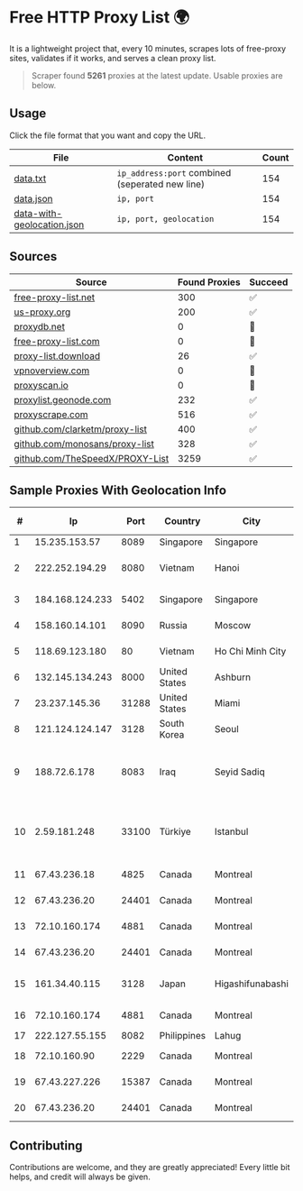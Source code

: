 
# Free HTTP Proxy List 🌍

It is a lightweight project that, every 10 minutes, scrapes lots of free-proxy sites, validates if it works, and serves a clean proxy list.


> Scraper found **5261** proxies at the latest update. Usable proxies are below.

## Usage

Click the file format that you want and copy the URL.


|File|Content|Count|
|----|-------|-----|
|[data.txt](https://raw.githubusercontent.com/themiralay/Proxy-List-World/master/data.txt)|`ip_address:port` combined (seperated new line)|154|
|[data.json](https://raw.githubusercontent.com/themiralay/Proxy-List-World/master/data.json)|`ip, port`|154|
|[data-with-geolocation.json](https://raw.githubusercontent.com/themiralay/Proxy-List-World/master/data-with-geolocation.json)|`ip, port, geolocation`|154|

## Sources

|Source|Found Proxies|Succeed|
|------|-------------|-------|
|[free-proxy-list.net](https://free-proxy-list.net)|300|✅|
|[us-proxy.org](https://www.us-proxy.org)|200|✅|
|[proxydb.net](http://proxydb.net)|0|🚫|
|[free-proxy-list.com](https://free-proxy-list.com/?page=&port=&type%5B%5D=http&type%5B%5D=https&up_time=0&search=Search)|0|🚫|
|[proxy-list.download](https://www.proxy-list.download/HTTP)|26|✅|
|[vpnoverview.com](https://vpnoverview.com/privacy/anonymous-browsing/free-proxy-servers)|0|🚫|
|[proxyscan.io](https://www.proxyscan.io)|0|🚫|
|[proxylist.geonode.com](https://proxylist.geonode.com/api/proxy-list?limit=300&page=1&sort_by=lastChecked&sort_type=desc&protocols=http,https)|232|✅|
|[proxyscrape.com](https://api.proxyscrape.com/v2/?request=displayproxies&protocol=http&timeout=10000&country=all&ssl=all&anonymity=all)|516|✅|
|[github.com/clarketm/proxy-list](https://raw.githubusercontent.com/clarketm/proxy-list/master/proxy-list-raw.txt)|400|✅|
|[github.com/monosans/proxy-list](https://raw.githubusercontent.com/monosans/proxy-list/main/proxies/http.txt)|328|✅|
|[github.com/TheSpeedX/PROXY-List](https://raw.githubusercontent.com/TheSpeedX/PROXY-List/master/http.txt)|3259|✅|


## Sample Proxies With Geolocation Info

|#|Ip|Port|Country|City|Internet Service Provider|
|-|--|----|-------|----|-------------------------|
|1|15.235.153.57|8089|Singapore|Singapore|OVH Hosting|
|2|222.252.194.29|8080|Vietnam|Hanoi|VietNam Post and Telecom Corporation|
|3|184.168.124.233|5402|Singapore|Singapore|GoDaddy.com, LLC|
|4|158.160.14.101|8090|Russia|Moscow|Yandex.Cloud LLC|
|5|118.69.123.180|80|Vietnam|Ho Chi Minh City|FPT Telecom Company|
|6|132.145.134.243|8000|United States|Ashburn|Oracle Corporation|
|7|23.237.145.36|31288|United States|Miami|FDCservers.net|
|8|121.124.124.147|3128|South Korea|Seoul|SK Broadband Co Ltd|
|9|188.72.6.178|8083|Iraq|Seyid Sadiq|AL-SARD FIBER Co. for Internet Fiber and Optical Cable Services /Ltd.|
|10|2.59.181.248|33100|Türkiye|Istanbul|Kadir Huseyin Tezcan Nosspeed Internet Teknolojileri|
|11|67.43.236.18|4825|Canada|Montreal|GloboTech Communications|
|12|67.43.236.20|24401|Canada|Montreal|GloboTech Communications|
|13|72.10.160.174|4881|Canada|Montreal|GloboTech Communications|
|14|67.43.236.20|24401|Canada|Montreal|GloboTech Communications|
|15|161.34.40.115|3128|Japan|Higashifunabashi|NTT PC Communications, Inc.|
|16|72.10.160.174|4881|Canada|Montreal|GloboTech Communications|
|17|222.127.55.155|8082|Philippines|Lahug|INNOVE|
|18|72.10.160.90|2229|Canada|Montreal|GloboTech Communications|
|19|67.43.227.226|15387|Canada|Montreal|GloboTech Communications|
|20|67.43.236.20|24401|Canada|Montreal|GloboTech Communications|



## Contributing

Contributions are welcome, and they are greatly appreciated! Every
little bit helps, and credit will always be given.

